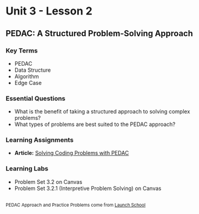 # Unit 3 - Lesson 2
## PEDAC: A Structured Problem-Solving Approach

### Key Terms
* PEDAC
* Data Structure
* Algorithm
* Edge Case

### Essential Questions
* What is the benefit of taking a structured approach to solving complex problems?
* What types of problems are best suited to the PEDAC approach?

### Learning Assignments
* **Article:** [Solving Coding Problems with PEDAC](https://medium.com/launch-school/solving-coding-problems-with-pedac-29141331f93f)

### Learning Labs
* Problem Set 3.2 on Canvas
* Problem Set 3.2.1 (Interpretive Problem Solving) on Canvas

##  
<sup>PEDAC Approach and Practice Problems come from [Launch School](https://launchschool.com)</sup>
